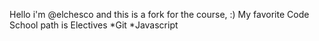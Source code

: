 Hello i'm @elchesco and this is a fork for the course, :)
My favorite Code School path is Electives
*Git
*Javascript
